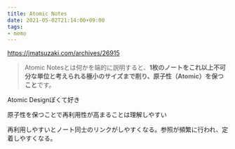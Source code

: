 ```yaml
---
title: Atomic Notes
date: 2021-05-02T21:14:00+09:00
tags:
- memo
---
```


https://jmatsuzaki.com/archives/26915

 > 
 > Atomic Notesとは何かを端的に説明すると、**1枚のノートをこれ以上不可分な単位と考えられる極小のサイズまで削り、原子性（Atomic）を保つこと**です。

Atomic Designぽくて好き

原子性を保つことで再利用性が高まることは理解しやすい

再利用しやすいとノート同士のリンクがしやすくなる。参照が頻繁に行われ、定着しやすくなる。
